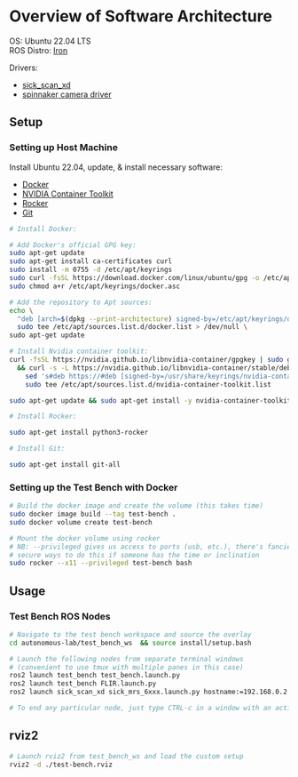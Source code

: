 # Overview of Software Architecture

OS: Ubuntu 22.04 LTS  
ROS Distro: [Iron](https://docs.ros.org/en/iron/Releases/Release-Iron-Irwini.html)  
  
Drivers:  
 - [sick_scan_xd](https://github.com/SICKAG/sick_scan_xd/)  
 - [spinnaker camera driver](https://index.ros.org/p/spinnaker_camera_driver/)  

## Setup
### Setting up Host Machine

Install Ubuntu 22.04, update, & install necessary software:  
 - [Docker](https://docs.docker.com/engine/install/ubuntu/)  
 - [NVIDIA Container Toolkit](https://docs.nvidia.com/datacenter/cloud-native/container-toolkit/latest/install-guide.html)  
 - [Rocker](https://github.com/osrf/rocker)  
 - [Git](https://github.com/git-guides/install-git)


```bash
# Install Docker:

# Add Docker's official GPG key:
sudo apt-get update
sudo apt-get install ca-certificates curl
sudo install -m 0755 -d /etc/apt/keyrings
sudo curl -fsSL https://download.docker.com/linux/ubuntu/gpg -o /etc/apt/keyrings/docker.asc
sudo chmod a+r /etc/apt/keyrings/docker.asc

# Add the repository to Apt sources:
echo \
  "deb [arch=$(dpkg --print-architecture) signed-by=/etc/apt/keyrings/docker.asc] https://download.docker.com/linux/ubuntu $(. /etc/os-release && echo "$VERSION_CODENAME") stable" | \
  sudo tee /etc/apt/sources.list.d/docker.list > /dev/null \
sudo apt-get update

# Install Nvidia container toolkit:
curl -fsSL https://nvidia.github.io/libnvidia-container/gpgkey | sudo gpg --dearmor -o /usr/share/keyrings/nvidia-container-toolkit-keyring.gpg \
  && curl -s -L https://nvidia.github.io/libnvidia-container/stable/deb/nvidia-container-toolkit.list | \
    sed 's#deb https://#deb [signed-by=/usr/share/keyrings/nvidia-container-toolkit-keyring.gpg] https://#g' | \
    sudo tee /etc/apt/sources.list.d/nvidia-container-toolkit.list

sudo apt-get update && sudo apt-get install -y nvidia-container-toolkit

# Install Rocker:

sudo apt-get install python3-rocker

# Install Git:

sudo apt-get install git-all
```

### Setting up the Test Bench with Docker
```bash
# Build the docker image and create the volume (this takes time)
sudo docker image build --tag test-bench .
sudo docker volume create test-bench

# Mount the docker volume using rocker
# NB: --privileged gives us access to ports (usb, etc.), there's fancier and more
# secure ways to do this if someone has the time or inclination
sudo rocker --x11 --privileged test-bench bash
```

## Usage

### Test Bench ROS Nodes
```bash
# Navigate to the test bench workspace and source the overlay
cd autonomous-lab/test_bench_ws  && source install/setup.bash

# Launch the following nodes from separate terminal windows
# (convenient to use tmux with multiple panes in this case)
ros2 launch test_bench test_bench.launch.py
ros2 launch test_bench FLIR.launch.py
ros2 launch sick_scan_xd sick_mrs_6xxx.launch.py hostname:=192.168.0.2 frame_id:=LIDAR

# To end any particular node, just type CTRL-c in a window with an active node
```

## rviz2
```bash
# Launch rviz2 from test_bench_ws and load the custom setup
rviz2 -d ./test-bench.rviz
```
